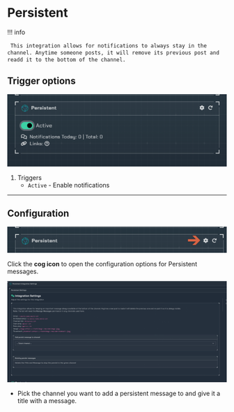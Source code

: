 # Persistent

!!! info

     This integration allows for notifications to always stay in the channel. Anytime someone posts, it will remove its previous post and readd it to the bottom of the channel.

## Trigger options

![trigger-channels.png](../../assets/screenshots/integrations/persistent/trigger-channels.png)

1. Triggers
    - `Active` - Enable notifications

---

## Configuration

![open-configuration.png](../../assets/screenshots/integrations/persistent/open-configuration.png)

Click the **cog icon** to open the configuration options for Persistent messages.

![configuration.png](../../assets/screenshots/integrations/persistent/configuration.png)

- Pick the channel you want to add a persistent message to and give it a title with a message.
